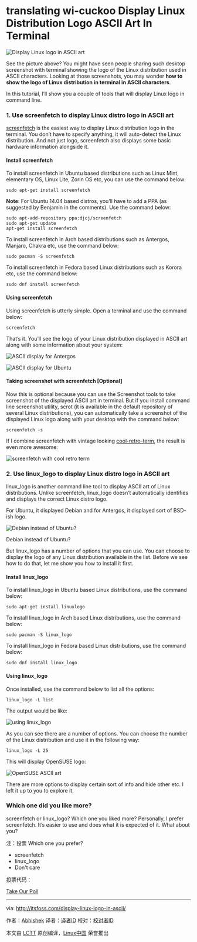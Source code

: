 translating wi-cuckoo
Display Linux Distribution Logo ASCII Art In Terminal
================================================================================
![Display Linux logo in ASCII art](http://itsfoss.itsfoss.netdna-cdn.com/wp-content/uploads/2015/10/ASCII-Arts-Linux-Logo.jpeg)

See the picture above? You might have seen people sharing such desktop screenshot with terminal showing the logo of the Linux distribution used in ASCII characters. Looking at those screenshots, you may wonder **how to show the logo of Linux distribution in terminal in ASCII characters**.

In this tutorial, I’ll show you a couple of tools that will display Linux logo in command line.

### 1. Use screenfetch to display Linux distro logo in ASCII art ###

[screenfetch][1] is the easiest way to display Linux distribution logo in the terminal. You don’t have to specify anything, it will auto-detect the Linux distribution. And not just logo, screenfetch also displays some basic hardware information alongside it.

#### Install screenfetch ####

To install screenfetch in Ubuntu based distributions such as Linux Mint, elementary OS, Linux Lite, Zorin OS etc, you can use the command below:

    sudo apt-get install screenfetch

**Note**: For Ubuntu 14.04 based distros, you’ll have to add a PPA (as suggested by Benjamin in the comments). Use the command below:

    sudo apt-add-repository ppa:djcj/screenfetch
    sudo apt-get update
    apt-get install screenfetch

To install screenfetch in Arch based distributions such as Antergos, Manjaro, Chakra etc, use the command below:

    sudo pacman -S screenfetch

To install screenfetch in Fedora based Linux distributions such as Korora etc, use the command below:

    sudo dnf install screenfetch

#### Using screenfetch ####

Using screenfetch is utterly simple. Open a terminal and use the command below:

    screenfetch

That’s it. You’ll see the logo of your Linux distribution displayed in ASCII art along with some information about your system:

![ASCII display for Antergos](http://itsfoss.itsfoss.netdna-cdn.com/wp-content/uploads/2015/10/Screenfetch-Antergos-Arch.jpeg)

![ASCII display for Ubuntu](http://itsfoss.itsfoss.netdna-cdn.com/wp-content/uploads/2015/10/Screenfetch-Ubuntu.jpeg)

#### Taking screenshot with screenfetch [Optional] ####

Now this is optional because you can use the Screenshot tools to take screenshot of the displayed ASCII art in terminal. But if you install command line screenshot utility, scrot (it is available in the default repository of several Linux distributions), you can automatically take a screenshot of the displayed Linux logo along with your desktop with the command below:

    screenfetch -s

If I combine screenfetch with vintage looking [cool-retro-term][2], the result is even more awesome:

![screenfetch with cool retro term](http://itsfoss.itsfoss.netdna-cdn.com/wp-content/uploads/2015/10/ASCII-Art-Retro-Terminal.jpeg)

### 2. Use linux_logo to display Linux distro logo in ASCII art ###

linux_logo is another command line tool to display ASCII art of Linux distributions. Unlike screenfetch, linux_logo doesn’t automatically identifies and displays the correct Linux distro logo.

For Ubuntu, it displayed Debian and for Antergos, it displayed sort of BSD-ish logo.

![Debian instead of Ubuntu?](http://itsfoss.itsfoss.netdna-cdn.com/wp-content/uploads/2015/10/Linuxlogo-Ubuntu.jpeg)

Debian instead of Ubuntu?

But linux_logo has a number of options that you can use. You can choose to display the logo of any Linux distribution available in the list. Before we see how to do that, let me show you how to install it first.

#### Install linux_logo ####

To install linux_logo in Ubuntu based Linux distributions, use the command below:

    sudo apt-get install linuxlogo

To install linux_logo in Arch based Linux distributions, use the command below:

    sudo pacman -S linux_logo

To install linux_logo in Fedora based Linux distributions, use the command below:

    sudo dnf install linux_logo

#### Using linux_logo ####

Once installed, use the command below to list all the options:

    linux_logo -L list

The output would be like:

![using linux_logo](http://itsfoss.itsfoss.netdna-cdn.com/wp-content/uploads/2015/10/Linux-logo-Antergos.jpeg)

As you can see there are a number of options. You can choose the number of the Linux distribution and use it in the following way:

    linux_logo -L 25

This will display OpenSUSE logo:

![OpenSUSE ASCII art](http://itsfoss.itsfoss.netdna-cdn.com/wp-content/uploads/2015/10/Suse-Linux-logo-Antergos.jpeg)

There are more options to display certain sort of info and hide other etc. I left it up to you to explore it.

### Which one did you like more? ###

screenfetch or linux_logo? Which one you liked more? Personally, I prefer screenfetch. It’s easier to use and does what it is expected of it. What about you?

注：投票
Which one you prefer?

- screenfetch
- linux_logo
- Don't care

投票代码：
<div class="PDS_Poll" id="PDI_container9144518" style="display:inline-block;"></div>
<div id="PD_superContainer"></div>
<script type="text/javascript" charset="UTF-8" src="//static.polldaddy.com/p/9144518.js"></script>
<noscript><a href="http://polldaddy.com/poll/9144518">Take Our Poll</a></noscript></p>

--------------------------------------------------------------------------------

via: http://itsfoss.com/display-linux-logo-in-ascii/

作者：[Abhishek][a]
译者：[译者ID](https://github.com/译者ID)
校对：[校对者ID](https://github.com/校对者ID)

本文由 [LCTT](https://github.com/LCTT/TranslateProject) 原创编译，[Linux中国](https://linux.cn/) 荣誉推出

[a]:http://itsfoss.com/author/abhishek/
[1]:https://github.com/KittyKatt/screenFetch
[2]:http://itsfoss.com/cool-retro-term/
